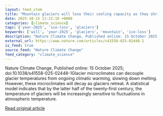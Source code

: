 ```yaml
---
layout: feed_item
title: "Mountain glaciers will lose their cooling capacity as they shrink"
date: 2025-10-15 11:21:19 +0000
categories: [climate_science]
tags: ['year-2025', 'ice-loss', 'glaciers']
keywords: ['will', 'year-2025', 'glaciers', 'mountain', 'ice-loss']
description: "Nature Climate Change, Published online: 15 October 2025; doi:10"
external_url: https://www.nature.com/articles/s41558-025-02448-1
is_feed: true
source_feed: "Nature Climate Change"
feed_category: "climate_science"
---
```


Nature Climate Change, Published online: 15 October 2025; doi:10.1038/s41558-025-02448-1Glacier microclimates can decouple glacier temperatures from ongoing climatic warming, slowing down melting. However, these microclimates will decay as glaciers retreat. A statistical model indicates that by the latter half of the twenty-first century, the temperature of glaciers will be increasingly sensitive to fluctuations in atmospheric temperature.

[Read original article](https://www.nature.com/articles/s41558-025-02448-1)
